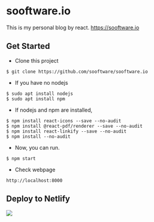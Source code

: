 # sooftware.io
  
This is my personal blog by react. https://sooftware.io
    
## Get Started
  
- Clone this project
  
```
$ git clone https://github.com/sooftware/sooftware.io
```
  
- If you have no nodejs
  
```
$ sudo apt install nodejs
$ sudo apt install npm
```
    
- If nodejs and npm are installed,
  
```
$ npm install react-icons --save --no-audit
$ npm install @react-pdf/renderer --save --no-audit
$ npm install react-linkify --save --no-audit
$ npm install --no-audit
```
  
- Now, you can run.
  
```
$ npm start
```
  
- Check webpage
  
```
http://localhost:8000
```
  
## Deploy to Netlify
  
<a href="https://app.netlify.com/start/deploy?repository=https://github.com/sooftware/sooftware.io"><img src="https://camo.githubusercontent.com/417d890ba67c98ad5856b715343a61cdbf07d72b9bd5b79dd45d43de634c29ea/68747470733a2f2f7777772e6e65746c6966792e636f6d2f696d672f6465706c6f792f627574746f6e2e737667"></a>
